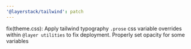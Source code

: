 ```yaml
---
'@layerstack/tailwind': patch
---
```


fix(theme.css): Apply tailwind typography `.prose` css variable overrides within `@layer utilities` to fix deployment. Properly set opacity for some variables
